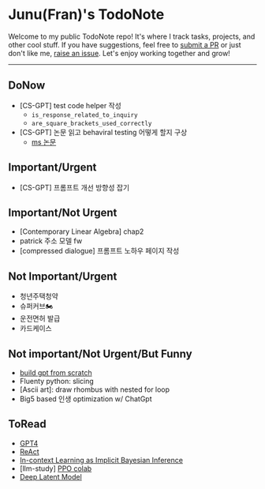 # Junu(Fran)'s TodoNote
Welcome to my public TodoNote repo! It's where I track tasks, projects, and other cool stuff. If you have suggestions, feel free to [submit a PR](https://github.com/junuMoon/TodoNote/pulls) or just don't like me, [raise an issue](https://github.com/junuMoon/TodoNote/issues). Let's enjoy working together and grow!

---

## DoNow
- [CS-GPT] test code helper 작성
    - `is_response_related_to_inquiry`
    - `are_square_brackets_used_correctly`
- [CS-GPT] 논문 읽고 behaviral testing 어떻게 할지 구상 
    - [ms 논문](https://arxiv.org/pdf/2302.12813.pdf)

## Important/Urgent
- [CS-GPT] 프롬프트 개선 방향성 잡기

## Important/Not Urgent
- [Contemporary Linear Algebra] chap2
- patrick 주소 모델 fw 
- [compressed dialogue] 프롬프트 노하우 페이지 작성

## Not Important/Urgent
- 청년주택청약
- 슈퍼커브🏍️
- 운전면허 발급
- 카드케이스

## Not important/Not Urgent/But Funny
- [build gpt from scratch](https://youtu.be/kCc8FmEb1nY)
- Fluenty python: slicing
- [Ascii art]: draw rhombus with nested for loop
- Big5 based 인생 optimization w/ ChatGpt

## ToRead
- [GPT4](https://arxiv.org/pdf/2303.08774.pdf)
- [ReAct](https://arxiv.org/pdf/2210.03629.pdf)
- [In-context Learning as Implicit Bayesian Inference](https://arxiv.org/pdf/2111.02080.pdf) 
- [llm-study] [PPO colab](https://colab.research.google.com/drive/1tHY9HldOkZjjhdjbAOzY9wVxLtAuDLdl?usp=sharing) 
- [Deep Latent Model](https://arxiv.org/pdf/1812.06834.pdf)
